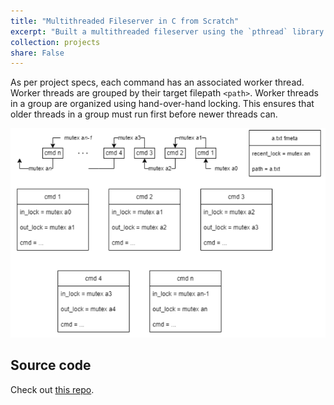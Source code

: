 ```yaml
---
title: "Multithreaded Fileserver in C from Scratch"
excerpt: "Built a multithreaded fileserver using the `pthread` library in C. Served as the capstone project for my operating systems class."
collection: projects
share: False
---
```


As per project specs, each command has an associated worker thread. Worker threads are grouped by their target filepath `<path>`. Worker threads in a group are organized using hand-over-hand locking. This ensures that older threads in a group must run first before newer threads can.

![](/images/fileserver-idea.png)

## Source code

Check out [this repo](https://github.com/derwells/multithreaded-fileserver).
